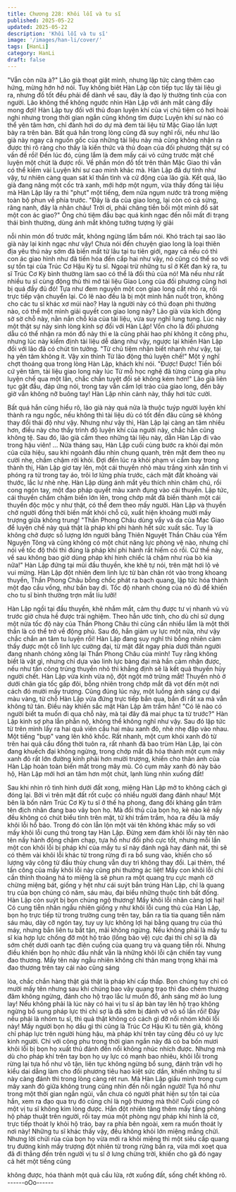 ```yaml
---
title: Chương 228: Khôi lỗi và tu sĩ
published: 2025-05-22
updated: 2025-05-22
description: 'Khôi lỗi và tu sĩ'
image: '/images/han-li/cover/'
tags: [HanLi]
category: HanLi
draft: false
---
```


"Vẫn còn nữa à?" Lão già thoạt giật mình, nhưng lập tức càng
thêm cao hứng, mừng hớn hở nói.
Tuy không biêt Hàn Lập còn tiếp tục lấy tài liệu gì ra, nhưng đồ tốt
đều phải để dành về sau, đây là đạo lý thường tình của con
người. Lão không thể không ngước nhìn Hàn Lập với ánh mắt
càng đầy mong đợi!
Hàn Lập tuy đối với thủ đoạn luyện khí của vị chủ tiệm có hơi hoài
nghi nhưng trong thời gian ngắn cũng không tìm được Luyện khí
sư nào có thể yên tâm hơn, chỉ đành hơi do dự mà đem tài liệu từ
Mặc Giao lần lượt bày ra trên bàn.
Bất quá hắn trong lòng cũng đã suy nghĩ rồi, nếu như lão già này
ngay cả nguồn gốc của những tài liệu này mà cũng không nhận ra
được thì rõ ràng cho thấy là kiến thức và thủ đoạn của đối
phương thật sự có vấn đề rồi! Đến lúc đó, cùng lắm là đem mấy
cái vỏ cứng trước mặt chế luyện một chút là được rồi.
Về phần món đồ tốt trên thân Mặc Giao thì vẫn có thể kiếm vài
Luyện khí sư cao minh khác mà.
Hàn Lập đã dự tính như vậy, tư nhiên càng quan sát kĩ thần tình
và cử động của lão già.
Kết quả, lão già đang nâng một cốc trà xanh, mới hớp một ngụm,
vừa thấy đống tài liệu mà Hàn Lập lấy ra thì "phụt" một tiếng, đem
nửa ngụm nước trà trong miệng toàn bộ phun về phía trước.
"Đây là da của giao long, lại còn có cả sừng, răng nanh, đây là
nhãn châu! Trời ơi, phải chăng tiền bối một mình đồ sát một con
ác giao?" Ông chủ tiệm đầu bạc quá kinh ngạc đến nỗi mất đi
trạng thái bình thường, dùng ánh mắt không tưởng tượng lý giải

nỗi nhìn món đồ trước mắt, không ngừng lẩm bẩm nói.
Khó trách tại sao lão già này lại kinh ngạc như vậy! Chưa nói đến
chuyện giao long là loại thiên địa yêu thú này sớm đã biến mất từ
lâu tại tu tiên giới, ngay cả nếu có thì con ác giao hình như đã tiến
hóa đến cấp hai như vậy, nó cũng có thể so với sự tồn tại của
Trúc Cơ Hậu Kỳ tu sĩ.
Ngoại trừ những tu sĩ ở Kết đan kỳ ra, tu sĩ Trúc Cơ Kỳ bình
thường làm sao có thể là đối thủ của nó! Mà nếu như rất nhiều tu
sĩ cùng động thủ thì mớ tài liệu Giao Long của đối phương cũng
hơi bị quá đầy đủ đó! Tựa như đem nguyên một con giao long cắt
nhỏ ra, rồi trực tiếp vận chuyển lại.
Có lẽ nào đều là bị một mình hắn nuốt trọn, không cho các tu sĩ
khác xơ múi nào? Hay là người này có thủ đoạn phi thường nào,
có thể một mình giải quyết con giao long này?
Lão già vừa kích động sờ sờ chỗ này, nằn nắn chỗ kia của tài
liệu, vừa suy nghĩ lung tung.
Lúc này một thật sự nảy sinh lòng kính sợ đối với Hàn Lập!
Vốn cho là đối phương dẫu có thể nhận ra món đồ này thì e là
cũng phải hao phí không ít công phu, nhưng lúc này kiểm định tài
liệu dễ dàng như vậy, ngược lại khiến Hàn Lập đối với lão đã có
chút tin tưởng.
"Từ chủ tiệm nhận biết nhanh như vậy, tại hạ yên tâm không ít.
Vậy xin thỉnh Từ lão động thủ luyện chế!" Một ý nghĩ chợt thoáng
qua trong lòng Hàn Lập, khách khí nói.
"Được! Được! Tiền bối cứ yên tâm, tài liệu giao long này lúc Từ
mỗ học nghệ đã từng cùng gia phụ luyện chế qua một lần, chắc
chắn tuyệt đối sẽ không kém hơn!" Lão già liên tục gật đầu, đáp
ứng nói, trong tay vẫn cầm lợi trảo của giao long, đến bây giờ vẫn
không nỡ buông tay!
Hàn Lập nhìn cảnh này, thấy hơi tức cười.

Bất quá hắn cũng hiểu rõ, lão già này quá nửa là thuộc tuýp
người luyện khí thành ra ngu ngốc, nếu không thì tài liệu dù có tốt
đến đâu cũng sẽ không thay đổi thái độ như vậy. Nhưng như vậy
thì, Hàn Lập lại càng an tâm nhiều hơn, điều này cho thấy trình độ
luyện khí của người này, chắc hẳn cũng không tệ.
Sau đó, lão già cầm theo những tài liệu này, dẫn Hàn Lập đi vào
trong hậu viên!
…
Nửa tháng sau, Hàn Lập cuối cùng bước ra khỏi đại môn của cửa
hiệu, sau khi ngoảnh đầu nhìn chung quanh, trên mặt đem theo
nụ cười nhẹ, chầm chậm rời khỏi.
Đợi đến lúc ra khỏi phạm vi cấm bay trong thành thị, Hàn Lập giơ
tay lên, một cái thuyền nhỏ màu trắng xinh xắn tinh vi phóng ra từ
trong tay áo, trôi lơ lửng phía trước, cách mặt đất khoảng vài
thước, lắc lư nhè nhẹ.
Hàn Lập dùng ánh mắt yêu thích nhìn chăm chú, rồi cong ngón
tay, một đạo pháp quyết màu xanh đụng vào cái thuyền. Lập tức,
cái thuyền chầm chậm biến lớn lên, trong chớp mắt đã biến thành
một cái thuyền độc mộc y như thật, có thể đem theo mấy người.
Hàn Lập và thuyền chở người đồng thời biến mất khỏi chỗ cũ,
xuất hiện khoảng mười mấy trượng giữa không trung!
"Thần Phong Châu dùng vẩy và da của Mạc Giao để luyện chế
này quả thật là pháp khí phi hành hết sức xuất sắc. Tuy là không
chở được số lượng lớn người bằng Thiên Nguyệt Thần Châu của
Yểm Nguyện Tông và cũng không có một chút năng lực phòng vệ
nào, nhưng chỉ nói về tốc độ thôi thì đúng là pháp khí phi hành rất
hiếm có rồi. Cứ thế này, về sau không bao giờ dùng pháp khí hình
chiếc lá chậm như rùa bò kia nữa!" Hàn Lập đứng tại mũi đầu
thuyền, khe khẽ tự nói, trên mặt hơi lộ vẻ vui mừng.
Hàn Lập đột nhiên đem linh lực từ bàn chân rót vào trong khoang
thuyền, Thần Phong Châu bỗng chốc phát ra bạch quang, lập tức
hóa thành một đạo cầu vồng, như bắn bay đi. Tốc độ nhanh
chóng của nó đủ để khiến cho tu sĩ bình thường trợn mắt líu lưỡi!

Hàn Lập ngồi tại đầu thuyền, khẽ nhắm mắt, cảm thụ được tư vị
nhanh vù vù trước giờ chưa hề được trải nghiệm.
Theo hắn ước tính, cho dù chỉ sử dụng một nửa tốc độ này của
Thần Phong Châu thì cũng cần nhiều lắm là một thời thần là có
thể trở về động phủ. Sau đó, hắn giảm uy lực một nửa, như vậy
chắc chắn an tâm tu luyện rồi!
Hàn Lập đang suy nghĩ thì bỗng nhiên cảm thấy được một cỗ linh
lực cường đại, từ mặt đất ngay phía dưới thân người đang nhanh
chóng xông lại Thần Phong Châu của mình! Tuy rằng không biết
là vật gì, nhưng chỉ dựa vào linh lực bàng đại mà hắn cảm nhận
được, nếu như tấn công trúng thuyền nhỏ thì khẳng định sẽ là kết
quả thuyền hủy người chết.
Hàn Lập vừa kinh vừa nộ, đột ngột mở trừng mắt! Thuyền nhỏ ở
dưới chân gia tốc gấp đôi, bỗng nhiên trong chớp mắt đã vọt đến
một nơi cách đó mười mấy trượng.
Cũng đúng lúc này, một luồng ánh sáng cự đại màu vàng, từ chỗ
Hàn Lập vừa đứng trực tiếp bắn qua, bắn đi rất xa mà vẫn không
tứ tán. Điều này khiến sắc mặt Hàn Lập âm trầm hẳn!
"Có lẽ nào có người biết ta muốn đi qua chỗ này, mà tại đây đã
mai phục ta từ trước?" Hàn Lập kinh sợ pha lẫn phẫn nộ, không
thể không nghĩ như vậy. Sau đó lập tức từ trên mình lấy ra hai
quả viên cầu hai màu xanh đỏ, nhè nhẹ đập vào nhau.
Một tiếng "bụp" vang lên khô khốc.
Rất nhanh, một cụm khói xanh đỏ từ trên hai quả cầu đồng thời
tuôn ra, rất nhanh đã bao trùm Hàn Lập, lại còn đang khuếch đại
không ngừng, trong chớp mắt đã hóa thành một cụm mây xanh
đỏ rất lớn đường kính phải hơn mười trượng, khiến cho thân ảnh
của Hàn Lập hoàn toàn biến mất trong mây mù.
Có cụm mây xanh đỏ này bảo hộ, Hàn Lập mới hơi an tâm hơn
một chút, lạnh lùng nhìn xuống đất!

Sau khi nhìn rõ tình hình dưới đất xong, miệng Hàn Lập mở to
không cách gì đóng lại. Bởi vì trên mặt đất rốt cuộc có nhiều
người đang đánh nhau!
Một bên là bốn năm Trúc Cơ Kỳ tu sĩ ở thế hạ phong, đang đối
kháng gần trăm tên địch nhân đang bao vây bọn họ. Mà đối thủ
của bọn họ, kẻ nào kẻ nấy đều không có chút biểu tình trên mặt,
tử khí trầm trầm, hóa ra đều là mấy khôi lỗi hổ báo. Trong đó còn
lẫn lộn một vài tên không khác mấy so với mấy khôi lỗi cung thủ
trong tay Hàn Lập.
Đừng xem đám khôi lỗi này tên nào tên nấy hành động chậm
chạp, tựa hồ như đối phó cực tốt, nhưng mỗi lần một con khôi lỗi
bị pháp khí của mấy tu sĩ này đánh ngã hay đánh nát, thì sẽ có
thêm vài khôi lỗi khác từ trong rừng đi ra bổ sung vào, khiến cho
số lượng vây công từ đầu thủy chung vẫn duy trì không thay đổi.
Lại thêm, thế tấn công của mấy khôi lỗi này cũng phi thường ác
liệt!
Mấy con khôi lỗi chỉ cần thỉnh thoảng há to miệng là sẽ phun ra
một quang trụ cực mạnh cỡ chừng miệng bát, giống y hệt như cái
suýt bắn trúng Hàn Lập, chỉ là quang trụ của bọn chúng có năm,
sáu màu, đại biểu những thuộc tính bất đồng.
Hàn Lập còn suýt bị bọn chúng ngộ thương!
Mấy khôi lỗi nhân càng lợi hại! Có cung tiễn nhân ngẫu nhiên
giống y như khôi lỗi cung thủ của Hàn Lập, bọn họ trực tiếp từ
trong trường cung trên tay, bắn ra tia tia quang tiễn năm sáu màu,
dày cỡ ngón tay, tuy uy lực không lợi hại bằng quang trụ của thú
máy, nhưng bắn liên tu bất tận, mãi không ngừng.
Nếu không phải là mấy tu sĩ kia hợp lực chống đỡ một hộ tráo
(lồng bảo vệ) cực đại thì chỉ sợ là đã sớm chết dưới oanh tạc điên
cuồng của quang trụ và quang tiễn rồi.
Nhưng điều khiến bọn họ nhức đầu nhất vẫn là những khôi lỗi cận
chiến tay vung đao thương. Mấy tên này ngẫu nhiên không chỉ
thân mang trọng khải mà đao thương trên tay cái nào cũng sáng

lòa, chắc chắn hàng thật giá thật là pháp khí cấp thấp.
Bọn chúng tuy chỉ có mười mấy tên nhưng sau khi chúng bao vây
quang trạo thì đao chém thương đâm không ngừng, đánh cho hộ
trạo lắc lư muốn đổ, ánh sáng mờ ảo lung lay! Nếu không phải là
lúc này có hai vị tu sĩ áp bàn tay lên hộ trạo không ngừng bổ sung
pháp lực thì chỉ sợ là đã sớm bị đánh vỡ vô số lần rồi!
Đây nếu phải là nhóm tu sĩ, thì quả thật không có cách gì đỡ nổi
nhóm khôi lỗi này!
Mấy người bọn họ dầu gì thì cũng là Trúc Cơ Hậu Kì tu tiên giả,
không chỉ pháp lực trên người hùng hậu, mà pháp khí trên tay
cũng đều có uy lực kinh người. Chỉ với công phu trong thời gian
ngắn này đã có ba bốn mươi khôi lỗi bị bọn họ xuất thủ đánh đến
nổi không nhúc nhích được.
Nhưng mà dù cho pháp khí trên tay bọn họ uy lực có mạnh bao
nhiêu, khôi lỗi trong rừng lại tựa hồ như vô tận, liên tục không
ngừng bổ sung, đánh trận với họ kiểu dai dẳng làm cho đối
phương tiêu hao kiệt sức dần, khiến những tu sĩ này càng đánh
thì trong lòng càng rét run.
Mà Hàn Lập giấu mình trong cụm mây xanh đỏ giữa không trung
cũng nhìn đến nỗi ngẩn người! Tựa hồ như trong một thời gian
ngắn ngủi, vẫn chưa có người phát hiện sự tồn tại của hắn, xem
ra đạo qua trụ đó cũng chỉ là ngộ thương mà thôi!
Cuối cùng có một vị tu sĩ không kìm lòng được. Hắn đột nhiên
tăng thêm mấy tầng phòng hộ pháp thuật trên người, rồi tay múa
một phòng ngự pháp khi hình lá cờ, trực tiếp thoát ly khỏi hộ tráo,
bay ra phía bên ngoài, xem ra muốn thoát ly nơi này!
Những tu sĩ khác thấy vậy, đều không khỏi lớn miệng mắng chửi.
Nhưng lời chửi rủa của bọn họ vừa mới ra khỏi miệng thì một siêu
cấp quang trụ đường kính mấy trượng đột nhiên từ trong rừng
bắn ra, vừa mới xoẹt qua đã đi thẳng đến trên người vị tu sĩ ở
lưng chừng trời, khiến cho gã đó ngay cả hét một tiếng cũng

không được, hóa thành một quả cầu lửa, rớt xuống đất, sống chết
không rõ.
------oOo------
